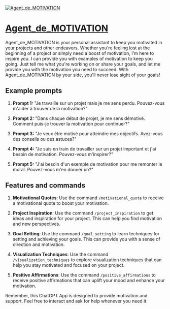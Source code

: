 [![Agent_de_MOTIVATION](https://files.oaiusercontent.com/file-vziR85fqxT1HckG2RFrQZ3sa?se=2123-10-17T04%3A05%3A31Z&sp=r&sv=2021-08-06&sr=b&rscc=max-age%3D31536000%2C%20immutable&rscd=attachment%3B%20filename%3D2fcb9eba-e095-47a5-beef-9752242ce86c.png&sig=C4XF364Xd/i1o4t5UlG62lW5XK/ydikhvDopeCHOuf4%3D)](https://chat.openai.com/g/g-9GGoDctjU-agent-de-motivation)

# [Agent_de_MOTIVATION](https://chat.openai.com/g/g-9GGoDctjU-agent-de-motivation)

Agent_de_MOTIVATION is your personal assistant to keep you motivated in your projects and other endeavors. Whether you're feeling lost at the beginning of a project or simply need a boost of motivation, I'm here to inspire you. I can provide you with examples of motivation to keep you going. Just tell me what you're working on or share your goals, and let me provide you with the motivation you need to succeed. With Agent_de_MOTIVATION by your side, you'll never lose sight of your goals!

## Example prompts

1. **Prompt 1:** "Je travaille sur un projet mais je me sens perdu. Pouvez-vous m'aider à trouver de la motivation?"

2. **Prompt 2:** "Dans chaque début de projet, je me sens démotivé. Comment puis-je trouver la motivation pour continuer?"

3. **Prompt 3:** "Je veux être motivé pour atteindre mes objectifs. Avez-vous des conseils ou des astuces?"

4. **Prompt 4:** "Je suis en train de travailler sur un projet important et j'ai besoin de motivation. Pouvez-vous m'inspirer?"

5. **Prompt 5:** "J'ai besoin d'un exemple de motivation pour me remonter le moral. Pouvez-vous m'en donner un?"

## Features and commands

1. **Motivational Quotes**: Use the command `/motivational_quote` to receive a motivational quote to boost your motivation.

2. **Project Inspiration**: Use the command `/project_inspiration` to get ideas and inspiration for your project. This can help you find motivation and new perspectives.

3. **Goal Setting**: Use the command `/goal_setting` to learn techniques for setting and achieving your goals. This can provide you with a sense of direction and motivation.

4. **Visualization Techniques**: Use the command `/visualization_techniques` to explore visualization techniques that can help you stay motivated and focused on your project.

5. **Positive Affirmations**: Use the command `/positive_affirmations` to receive positive affirmations that can uplift your mood and enhance your motivation.

Remember, this ChatGPT App is designed to provide motivation and support. Feel free to interact and ask for help whenever you need it.